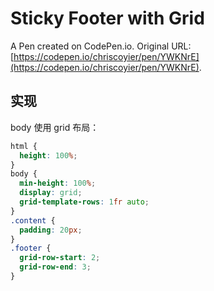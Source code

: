 # Sticky Footer with Grid

A Pen created on CodePen.io. Original URL: [https://codepen.io/chriscoyier/pen/YWKNrE](https://codepen.io/chriscoyier/pen/YWKNrE).

## 实现

body 使用 grid 布局：

```css
html {
  height: 100%;
}
body {
  min-height: 100%;
  display: grid;
  grid-template-rows: 1fr auto;
}
.content {
  padding: 20px;
}
.footer {
  grid-row-start: 2;
  grid-row-end: 3;
}
```
